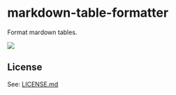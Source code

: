 # markdown-table-formatter

Format mardown tables.

![](https://rawgithub.com/josa42/vscode-markdown-table-formatter/master/docs/asstes/screenshot.gif)


## License

See: [LICENSE.md](https://github.com/josa42/vscode-markdown-table-formatter/blob/master/LICENSE.md)